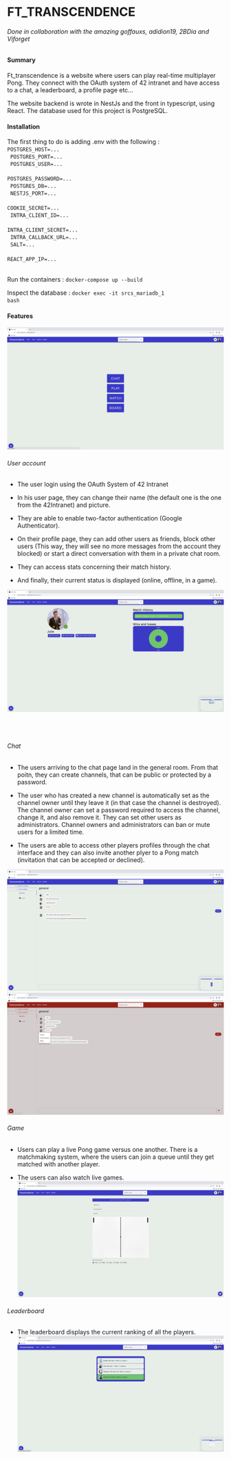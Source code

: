 <h1>FT_TRANSCENDENCE</h1>

<h6>Done in collaboration with the amazing goffauxs, adidion19, 2BDia and Viforget</h6>

<h4>Summary</h4>
Ft_transcendence is a website where users can play real-time multiplayer Pong. They connect with the OAuth system of 42 intranet and have access to a chat, a leaderboard, a profile page etc...

The website backend is wrote in NestJs and the front in typescript, using React. The database used for this project is PostgreSQL.

<h4>Installation</h4>

The first thing to do is adding .env with the following :
<code>
POSTGRES_HOST=...<br>
POSTGRES_PORT=...<br>
POSTGRES_USER=...<br>
POSTGRES_PASSWORD=...<br>
POSTGRES_DB=...<br>
NESTJS_PORT=...<br>
COOKIE_SECRET=...<br>
INTRA_CLIENT_ID=...<br>
INTRA_CLIENT_SECRET=...<br>
INTRA_CALLBACK_URL=...<br>
SALT=...<br>
REACT_APP_IP=...<br>
</code>

Run the containers : 
<code>docker-compose up --build</code>

Inspect the database : 
<code>docker exec -it srcs_mariadb_1 bash</code>

<h4>Features</h4>

![Screenshot](screenshots_Readme/welcome.png)

<h6>User account</h6>

* The user login using the OAuth System of 42 Intranet

* In his user page, they can change their name (the default one is the one from the 42Intranet) and picture.

* They are able to enable two-factor authentication (Google Authenticator).

* On their profile page, they can add other users as friends, block other users (This way, they will see no more messages from the account they blocked) or start a direct conversation with them in a private chat room.

* They can access stats concerning their match history.

* And finally, their current status is displayed (online, offline, in a game).

![Screenshot](screenshots_Readme/profile_user.png)

<br></br>

<h6>Chat</h6>

* The users arriving to the chat page land in the general room. From that poitn, they can create channels, that can be public or protected by a password.

* The user who has created a new channel is automatically set as the channel owner until they leave it (in that case the channel is destroyed). The channel owner can set a password required to access the channel, change it, and also remove it. They can set other users as administrators. Channel owners and administrators can ban or mute users for a limited time.

* The users are able to access other players profiles through the chat interface and they can also invite another plyer to a Pong match (invitation that can be accepted or declined).

![Screenshot](screenshots_Readme/chat.png)
![Screenshot](screenshots_Readme/chat_bis.png)

<h6>Game</h6>

* Users can play a live Pong game versus one another. There is a matchmaking system, where the users can join a queue until they get matched with another player.

* The users can also watch live games.
![Screenshot](screenshots_Readme/game.png)

<h6>Leaderboard</h6>

* The leaderboard displays the current ranking of all the players.
![Screenshot](screenshots_Readme/leaderboard.png)


